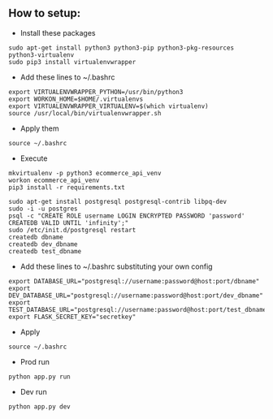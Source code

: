 ## How to setup:

- Install these packages
```
sudo apt-get install python3 python3-pip python3-pkg-resources python3-virtualenv
sudo pip3 install virtualenvwrapper
```

- Add these lines to ~/.bashrc
```
export VIRTUALENVWRAPPER_PYTHON=/usr/bin/python3
export WORKON_HOME=$HOME/.virtualenvs
export VIRTUALENVWRAPPER_VIRTUALENV=$(which virtualenv)
source /usr/local/bin/virtualenvwrapper.sh
```
- Apply them
```
source ~/.bashrc
```

- Execute
```
mkvirtualenv -p python3 ecommerce_api_venv
workon ecommerce_api_venv
pip3 install -r requirements.txt

sudo apt-get install postgresql postgresql-contrib libpq-dev
sudo -i -u postgres
psql -c "CREATE ROLE username LOGIN ENCRYPTED PASSWORD 'password' CREATEDB VALID UNTIL 'infinity';"
sudo /etc/init.d/postgresql restart
createdb dbname
createdb dev_dbname
createdb test_dbname
```

- Add these lines to ~/.bashrc substituting your own config
```
export DATABASE_URL="postgresql://username:password@host:port/dbname"
export DEV_DATABASE_URL="postgresql://username:password@host:port/dev_dbname"
export TEST_DATABASE_URL="postgresql://username:password@host:port/test_dbname"
export FLASK_SECRET_KEY="secretkey"
```

- Apply
```
source ~/.bashrc
```

- Prod run
```
python app.py run
```

- Dev run
```
python app.py dev
```

